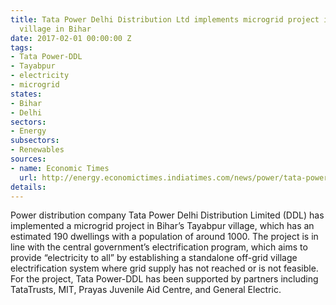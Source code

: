 ```yaml
---
title: Tata Power Delhi Distribution Ltd implements microgrid project in Tayabpur
  village in Bihar
date: 2017-02-01 00:00:00 Z
tags:
- Tata Power-DDL
- Tayabpur
- electricity
- microgrid
states:
- Bihar
- Delhi
sectors:
- Energy
subsectors:
- Renewables
sources:
- name: Economic Times
  url: http://energy.economictimes.indiatimes.com/news/power/tata-power-delhi-distribution-launches-microgrid-project-in-bilahr-village/56762805
details: 
---
```


Power distribution company Tata Power Delhi Distribution Limited (DDL) has implemented a microgrid project in Bihar’s Tayabpur village, which has an estimated 190 dwellings with a population of around 1000. The project is in line with the central government’s electrification program, which aims to provide “electricity to all” by establishing a standalone off-grid village electrification system where grid supply has not reached or is not feasible. For the project, Tata Power-DDL has been supported by partners including TataTrusts, MIT, Prayas Juvenile Aid Centre, and General Electric.
